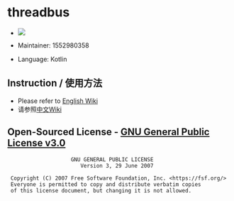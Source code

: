 threadbus
==========
- [![](https://jitpack.io/v/1552980358/threadbus.svg)](https://jitpack.io/#1552980358/threadbus)

- Maintainer: 1552980358

- Language: Kotlin

## Instruction / 使用方法
- Please refer to [English Wiki](https://github.com/1552980358/threadbus/wiki)
- 请参照[中文Wiki](https://github.com/1552980358/threadbus/wiki/%E4%B8%BB%E9%A1%B5)

## Open-Sourced License - [GNU General Public License v3.0](LICENSE)
```
                    GNU GENERAL PUBLIC LICENSE
                       Version 3, 29 June 2007

 Copyright (C) 2007 Free Software Foundation, Inc. <https://fsf.org/>
 Everyone is permitted to copy and distribute verbatim copies
 of this license document, but changing it is not allowed.
```